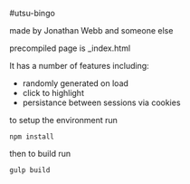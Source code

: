 #utsu-bingo

made by Jonathan Webb and someone else

precompiled page is _index.html

It has a number of features including:
* randomly generated on load
* click to highlight
* persistance between sessions via cookies

to setup the environment run
```shell
npm install
```
then to build run
```shell
gulp build
```
